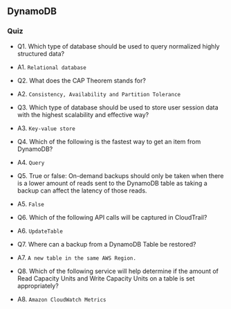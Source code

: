 ## DynamoDB
### Quiz

* Q1. Which type of database should be used to query normalized highly structured data?

* A1. `Relational database`

* Q2. What does the CAP Theorem stands for?

* A2. `Consistency, Availability and Partition Tolerance`

* Q3. Which type of database should be used to store user session data with the highest scalability and effective way?

* A3. `Key-value store`

* Q4. Which of the following is the fastest way to get an item from DynamoDB?

* A4. `Query`

* Q5. True or false: On-demand backups should only be taken when there is a lower amount of reads sent to the DynamoDB table as taking a backup can affect the latency of those reads.

* A5. `False`

* Q6. Which of the following API calls will be captured in CloudTrail?

* A6. `UpdateTable`

* Q7. Where can a backup from a DynamoDB Table be restored?

* A7. `A new table in the same AWS Region.`

* Q8. Which of the following service will help determine if the amount of Read Capacity Units and Write Capacity Units on a table is set appropriately?

* A8. `Amazon CloudWatch Metrics`
